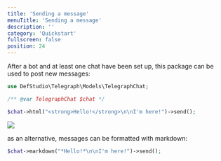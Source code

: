 ```yaml
---
title: 'Sending a message'
menuTitle: 'Sending a message'
description: ''
category: 'Quickstart'
fullscreen: false 
position: 24
---
```



After a bot and at least one chat have been set up, this package can be used to post new messages:

```php
use DefStudio\Telegraph\Models\TelegraphChat;

/** @var TelegraphChat $chat */

$chat->html("<strong>Hello!</strong>\n\nI'm here!")->send();
```

<img src="screenshots/first-message.png" />

as an alternative, messages can be formatted with markdown:

```php
$chat->markdown("*Hello!*\n\nI'm here!")->send();
```
